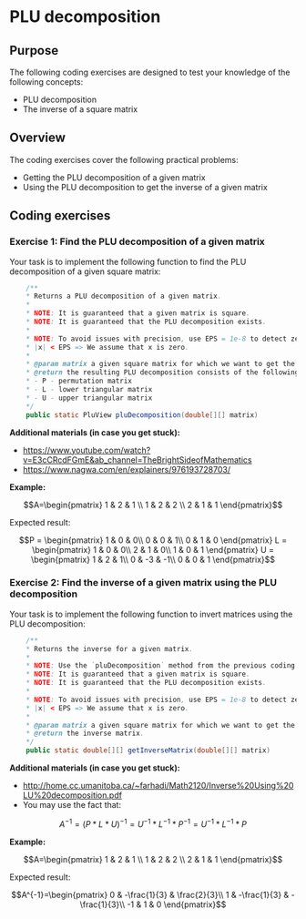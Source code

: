 # PLU decomposition

## Purpose

The following coding exercises are designed to test your knowledge of the following concepts:
* PLU decomposition
* The inverse of a square matrix

## Overview

The coding exercises cover the following practical problems:
* Getting the PLU decomposition of a given matrix
* Using the PLU decomposition to get the inverse of a given matrix

## Coding exercises

### Exercise 1: Find the PLU decomposition of a given matrix

Your task is to implement the following function to find the PLU decomposition of a given square matrix:

```java
	/**
	* Returns a PLU decomposition of a given matrix.
	*
	* NOTE: It is guaranteed that a given matrix is square.
	* NOTE: It is guaranteed that the PLU decomposition exists.
	* 
	* NOTE: To avoid issues with precision, use EPS = 1e-8 to detect zeros:
	* |x| < EPS => We assume that x is zero.
	* 
	* @param matrix a given square matrix for which we want to get the PLU decomposition.
	* @return the resulting PLU decomposition consists of the following matrices:
	* - P - permutation matrix
	* - L - lower triangular matrix
	* - U - upper triangular matrix
	*/
	public static PluView pluDecomposition(double[][] matrix) 
```

**Additional materials (in case you get stuck):**

* https://www.youtube.com/watch?v=E3cCRcdFGmE&ab_channel=TheBrightSideofMathematics
* https://www.nagwa.com/en/explainers/976193728703/


**Example:**

```math
A=\begin{pmatrix}
1 & 2 & 1 \\
1 & 2 & 2 \\
2 & 1 & 1
\end{pmatrix}
```

Expected result:
```math
P = \begin{pmatrix}
1 & 0 & 0\\
0 & 0 & 1\\
0 & 1 & 0
\end{pmatrix}

L = \begin{pmatrix}
1 & 0 & 0\\
2 & 1 & 0\\
1 & 0 & 1
\end{pmatrix}

U = \begin{pmatrix}
1 & 2 & 1\\
0 & -3 & -1\\
0 & 0 & 1
\end{pmatrix}
```

### Exercise 2: Find the inverse of a given matrix using the PLU decomposition 

Your task is to implement the following function to invert matrices using the PLU decomposition:

```java
	/**
	* Returns the inverse for a given matrix.
	*
	* NOTE: Use the `pluDecomposition` method from the previous coding exercise.
	* NOTE: It is guaranteed that a given matrix is square.
	* NOTE: It is guaranteed that the PLU decomposition exists.
	* 
	* NOTE: To avoid issues with precision, use EPS = 1e-8 to detect zeros:
	* |x| < EPS => We assume that x is zero.
	* 
	* @param matrix a given square matrix for which we want to get the inverse matrix.
	* @return the inverse matrix.
	*/
	public static double[][] getInverseMatrix(double[][] matrix) 
```

**Additional materials (in case you get stuck):**

* http://home.cc.umanitoba.ca/~farhadi/Math2120/Inverse%20Using%20LU%20decomposition.pdf
* You may use the fact that:
```math
A^{-1} = (P * L * U)^{-1} = U^{-1} * L^{-1} * P^{-1} = U^{-1} * L^{-1} * P
```

**Example:**

```math
A=\begin{pmatrix}
1 & 2 & 1 \\
1 & 2 & 2 \\
2 & 1 & 1
\end{pmatrix}
```

Expected result:

```math
A^{-1}=\begin{pmatrix}
0 & -\frac{1}{3} & \frac{2}{3}\\
1 & -\frac{1}{3} & -\frac{1}{3}\\
-1 & 1 & 0
\end{pmatrix}
```
